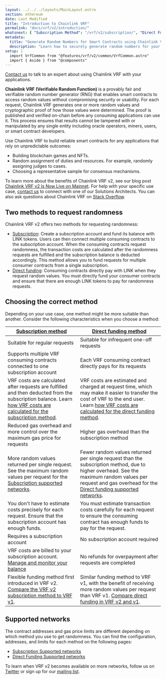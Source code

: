 ```yaml
---
layout: ../../../layouts/MainLayout.astro
section: ethereum
date: Last Modified
title: "Introduction to Chainlink VRF"
permalink: "docs/vrf/v2/introduction/"
whatsnext: { "Subscription Method": "/vrf/v2/subscription/", "Direct Funding Method": "/vrf/v2/direct-funding/" }
metadata:
  title: "Generate Random Numbers for Smart Contracts using Chainlink VRF"
  description: "Learn how to securely generate random numbers for your smart contract with Chainlink VRF (an RNG). This guide uses Solidity code examples."
setup: |
  import VrfCommon from "@features/vrf/v2/common/VrfCommon.astro"
  import { Aside } from "@components"
---
```


<Aside type="note" title="Talk to an expert">
  <a href="https://chainlinkcommunity.typeform.com/to/OYQO67EF?page=docs-vrf">Contact us</a> to talk to an expert about using Chainlink VRF with your applications.
</Aside>

**Chainlink VRF (Verifiable Random Function)** is a provably fair and verifiable random number generator (RNG) that enables smart contracts to access random values without compromising security or usability. For each request, Chainlink VRF generates one or more random values and cryptographic proof of how those values were determined. The proof is published and verified on-chain before any consuming applications can use it. This process ensures that results cannot be tampered with or manipulated by any single entity including oracle operators, miners, users, or smart contract developers.

<VrfCommon callout="common"/>

Use Chainlink VRF to build reliable smart contracts for any applications that rely on unpredictable outcomes:

- Building blockchain games and NFTs.
- Random assignment of duties and resources. For example, randomly assigning judges to cases.
- Choosing a representative sample for consensus mechanisms.

To learn more about the benefits of Chainlink VRF v2, see our blog post [Chainlink VRF v2 Is Now Live on Mainnet](https://blog.chain.link/vrf-v2-mainnet-launch/). For help with your specific use case, [contact us](https://chainlinkcommunity.typeform.com/to/OYQO67EF?page=docs-footer) to connect with one of our Solutions Architects. You can also ask questions about Chainlink VRF on [Stack Overflow](https://stackoverflow.com/questions/ask?tags=chainlink).

## Two methods to request randomness

Chainlink VRF v2 offers two methods for requesting randomness:

- [Subscription](/vrf/v2/subscription/): Create a subscription account and fund its balance with LINK tokens. Users can then connect multiple consuming contracts to the subscription account. When the consuming contracts request randomness, the transaction costs are calculated after the randomness requests are fulfilled and the subscription balance is deducted accordingly. This method allows you to fund requests for multiple consumer contracts from a single subscription.
- [Direct funding](/vrf/v2/direct-funding/): Consuming contracts directly pay with LINK when they request random values. You must directly fund your consumer contracts and ensure that there are enough LINK tokens to pay for randomness requests.

## Choosing the correct method

Depending on your use case, one method might be more suitable than another. Consider the following characteristics when you choose a method:

| [Subscription method](/vrf/v2/subscription/)                                                                                                                                                    | [Direct funding method](/vrf/v2/direct-funding/)                                                                                                                                                                                                                         |
| ----------------------------------------------------------------------------------------------------------------------------------------------------------------------------------------------- | ------------------------------------------------------------------------------------------------------------------------------------------------------------------------------------------------------------------------------------------------------------------------ |
| Suitable for regular requests                                                                                                                                                                   | Suitable for infrequent one-off requests                                                                                                                                                                                                                                 |
| Supports multiple VRF consuming contracts connected to one subscription account                                                                                                                 | Each VRF consuming contract directly pays for its requests                                                                                                                                                                                                               |
| VRF costs are calculated after requests are fulfilled and then deducted from the subscription balance. Learn [how VRF costs are calculated for the subscription method](/vrf/v2/subscription/). | VRF costs are estimated and charged at request time, which may make it easier to transfer the cost of VRF to the end user. Learn [how VRF costs are calculated for the direct funding method](/vrf/v2/direct-funding/).                                                  |
| Reduced gas overhead and more control over the maximum gas price for requests                                                                                                                   | Higher gas overhead than the subscription method                                                                                                                                                                                                                         |
| More random values returned per single request. See the maximum random values per request for the [Subscription supported networks](/vrf/v2/subscription/supported-networks/#configurations).   | Fewer random values returned per single request than the subscription method, due to higher overhead. See the maximum random values per request and gas overhead for the [Direct funding supported networks](/vrf/v2/direct-funding/supported-networks/#configurations). |
| You don't have to estimate costs precisely for each request. Ensure that the subscription account has enough funds.                                                                             | You must estimate transaction costs carefully for each request to ensure the consuming contract has enough funds to pay for the request.                                                                                                                                 |
| Requires a subscription account                                                                                                                                                                 | No subscription account required                                                                                                                                                                                                                                         |
| VRF costs are billed to your subscription account. [Manage and monitor your balance](/vrf/v2/subscription/ui)                                                                                   | No refunds for overpayment after requests are completed                                                                                                                                                                                                                  |
| Flexible funding method first introduced in VRF v2. [Compare the VRF v2 subscription method to VRF v1](/vrf/v2/subscription/migration-from-v1/).                                                | Similar funding method to VRF v1, with the benefit of receiving more random values per request than VRF v1. [Compare direct funding in VRF v2 and v1](vrf/v2/direct-funding/migration-from-v1/).                                                                         |

## Supported networks

The contract addresses and gas price limits are different depending on which method you use to get randomness. You can find the configuration, addresses, and limits for each method on the following pages:

- [Subscription Supported networks](/vrf/v2/subscription/supported-networks/)
- [Direct Funding Supported networks](/vrf/v2/direct-funding/supported-networks/)

To learn when VRF v2 becomes available on more networks, follow us on [Twitter](https://twitter.com/chainlink) or sign up for our [mailing list](/resources/developer-communications/).
